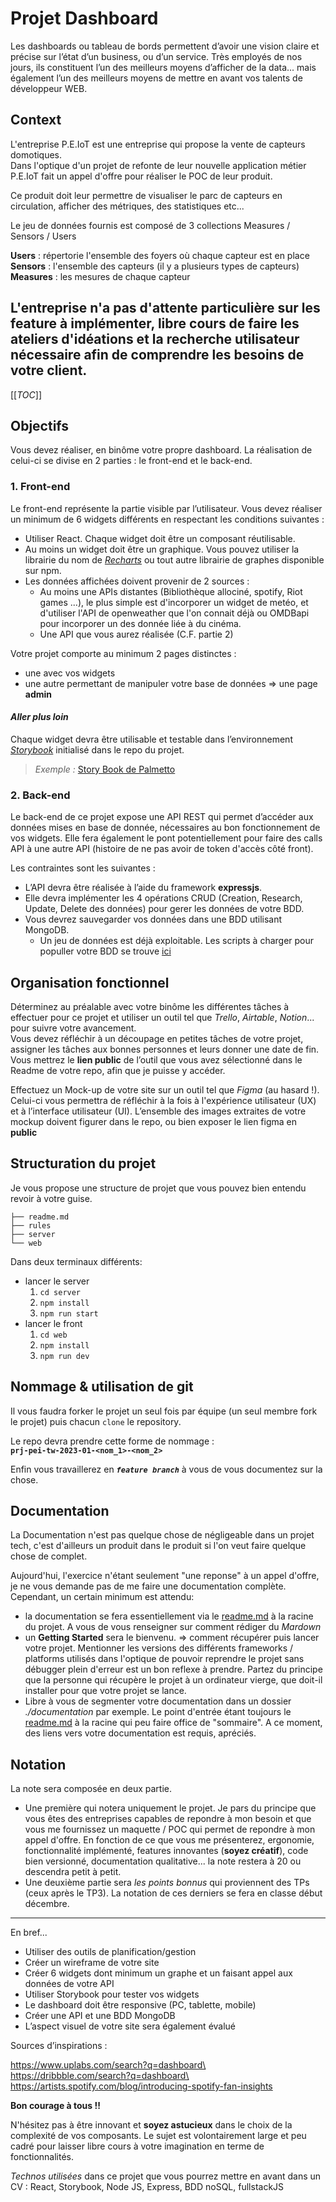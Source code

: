 # Projet Dashboard

Les dashboards ou tableau de bords permettent d’avoir une vision claire et précise sur l’état d’un business, ou d’un service.
Très employés de nos jours, ils constituent l’un des meilleurs moyens d’afficher de la data... mais également l’un des meilleurs moyens de mettre en avant vos talents de développeur WEB.

## Context

L'entreprise P.E.IoT est une entreprise qui propose la vente de capteurs domotiques.<br/>
Dans l'optique d'un projet de refonte de leur nouvelle application métier P.E.IoT fait un appel d'offre pour réaliser le POC de leur produit.

Ce produit doit leur permettre de visualiser le parc de capteurs en  circulation, afficher des métriques, des statistiques etc...

Le jeu de données fournis est composé de 3 collections Measures / Sensors / Users

**Users** : répertorie l'ensemble des foyers où chaque capteur est en place
**Sensors** : l'ensemble des capteurs (il y a plusieurs types de capteurs)
**Measures** : les mesures de chaque capteur

L'entreprise n'a pas d'attente particulière sur les feature à implémenter, libre cours de faire les ateliers d'idéations et la recherche utilisateur nécessaire afin de comprendre les besoins de votre client. 
--- 

[[_TOC_]]

## Objectifs

Vous devez réaliser, en binôme votre propre dashboard. La réalisation de celui-ci se divise en 2 parties : le front-end et le back-end.

### **1. Front-end**

Le front-end représente la partie visible par l’utilisateur.
Vous devez réaliser un minimum de 6 widgets différents en respectant les conditions suivantes :

- Utiliser React. Chaque widget doit être un composant réutilisable.
- Au moins un widget doit être un graphique. Vous pouvez utiliser la librairie du nom de [_Recharts_](https://recharts.org/en-US/) ou tout autre librairie de graphes disponible sur npm.
- Les données affichées doivent provenir de 2 sources :
    - Au moins une APIs distantes (Bibliothèque allociné, spotify, Riot games ...), le plus simple est d'incorporer un widget de metéo, et d'utiliser l'API de openweather que l'on connait déjà ou OMDBapi pour incorporer un des donnée liée à du cinéma.
    - Une API que vous aurez réalisée (C.F. partie 2)
    
Votre projet comporte au minimum 2 pages distinctes : 
- une avec vos widgets 
- une autre permettant de manipuler votre base de données => une page **admin**

#### ***Aller plus loin***
Chaque widget devra être utilisable et testable dans l’environnement
[_Storybook_](https://storybook.js.org/docs/react/get-started/introduction) initialisé dans le repo du projet.
> _Exemple :_ [Story Book de Palmetto](https://5ed9214b642dc10022b50a2d-eckjqsexrb.chromatic.com/?path=/story/about-introduction--page)

### **2. Back-end**

Le back-end de ce projet expose une API REST qui permet d’accéder aux données mises en base de donnée, nécessaires au bon fonctionnement de vos widgets. Elle fera également le pont potentiellement pour faire des calls API à une autre API (histoire de ne pas avoir de token d'accès côté front).

Les contraintes sont les suivantes :

- L’API devra être réalisée à l’aide du framework __expressjs__.
- Elle devra implémenter les 4 opérations CRUD (Creation, Research, Update,
Delete des données) pour gerer les données de votre BDD.
- Vous devrez sauvegarder vos données dans une BDD utilisant MongoDB.
    - Un jeu de données est déjà exploitable. Les scripts à charger pour populler votre BDD se trouve [ici](./resources/)

## Organisation fonctionnel

Déterminez au préalable avec votre binôme les différentes tâches à effectuer pour ce projet et utiliser un outil tel que _Trello_, _Airtable_, _Notion_... pour suivre votre avancement.<br/>
Vous devez réfléchir à un découpage en petites tâches de votre projet, assigner les tâches aux bonnes personnes et leurs donner une date de fin.
Vous mettrez le **lien public** de l’outil que vous avez sélectionné dans le Readme de votre repo, afin que je puisse y accéder.

Effectuez un Mock-up de votre site sur un outil tel que _Figma_ (au hasard !). Celui-ci vous permettra de réfléchir à la fois à l'expérience utilisateur (UX) et à l’interface utilisateur (UI).
L’ensemble des images extraites de votre mockup doivent figurer dans le repo, ou bien exposer le lien figma en **public**

## Structuration du projet

Je vous propose une structure de projet que vous pouvez bien entendu revoir à votre guise.

```shell
├── readme.md
├── rules
├── server
└── web
```
Dans deux terminaux différents:
- lancer le server
    1. `cd server`
    1. `npm install`
    1. `npm run start`
- lancer le front 
    1. `cd web` 
    1. `npm install`
    1. `npm run dev`

## Nommage & utilisation de git

Il vous faudra forker le projet un seul fois par équipe (un seul membre fork le projet) puis chacun `clone` le repository.

Le repo devra prendre cette forme de nommage :<br/>
**`prj-pei-tw-2023-01-<nom_1>-<nom_2>`**

Enfin vous travaillerez en _**`feature branch`**_ à vous de vous documentez sur la chose.

## Documentation

La Documentation n'est pas quelque chose de négligeable dans un projet tech, c'est d'ailleurs un produit dans le produit si l'on veut faire quelque chose de complet.

Aujourd'hui, l'exercice n'étant seulement "une reponse" à un appel d'offre, je ne vous demande pas de me faire une documentation complète. Cependant, un certain minimum est attendu: 
- la documentation se fera essentiellement via le [readme.md](../readme.md) à la racine du projet. A vous de vous renseigner sur comment rédiger du _Mardown_
- un **Getting Started** sera le bienvenu. => comment récupérer puis lancer votre projet. Mentionner les versions des différents frameworks / platforms utilisés dans l'optique de pouvoir reprendre le projet sans débugger plein d'erreur est un bon reflexe à prendre. Partez du principe que la personne qui récupère le projet à un ordinateur vierge, que doit-il installer pour que votre projet se lance. 
- Libre à vous de segmenter votre documentation dans un dossier _./documentation_ par exemple. Le point d'entrée étant toujours le [readme.md](../readme.md) à la racine qui peu faire office de "sommaire". A ce moment, des liens vers votre documentation est requis, apréciés.

## Notation

La note sera composée en deux partie. 
- Une première qui notera uniquement le projet. Je pars du principe que vous êtes des entreprises capables de repondre à mon besoin et que vous me fournissez un maquette / POC qui permet de repondre à mon appel d'offre. En fonction de ce que vous me présenterez, ergonomie, fonctionnalité implémenté, features innovantes (**soyez créatif**), code bien versionné, documentation qualitative... la note restera à 20 ou descendra petit à petit.
- Une deuxième partie sera _les points bonnus_ qui proviennent des TPs (ceux après le TP3). La notation de ces derniers se fera en classe début décembre.

---

En bref...
- Utiliser des outils de planification/gestion
- Créer un wireframe de votre site
- Créer 6 widgets dont minimum un graphe et un faisant appel aux données de votre API
- Utiliser Storybook pour tester vos widgets
- Le dashboard doit être responsive (PC, tablette, mobile)
- Créer une API et une BDD MongoDB
- L’aspect visuel de votre site sera également évalué

Sources d’inspirations :

https://www.uplabs.com/search?q=dashboard\
https://dribbble.com/search?q=dashboard\
https://artists.spotify.com/blog/introducing-spotify-fan-insights

__Bon courage à tous !!__

N'hésitez pas à être innovant et **soyez astucieux** dans le choix de la complexité de vos composants. Le sujet est volontairement large et peu cadré pour laisser libre cours à votre imagination en terme de fonctionnalités.

_Technos utilisées_ dans ce projet que vous pourrez mettre en avant dans un CV : React, Storybook, Node JS, Express, BDD noSQL, fullstackJS